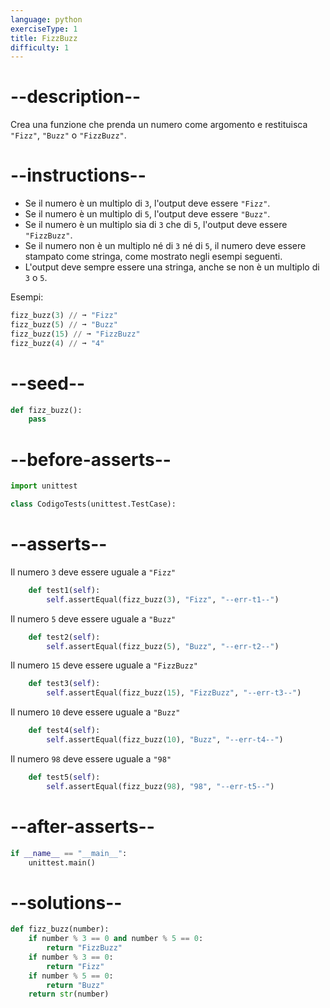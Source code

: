 ```yaml
---
language: python
exerciseType: 1
title: FizzBuzz
difficulty: 1
---
```


# --description--

Crea una funzione che prenda un numero come argomento e restituisca `"Fizz"`, `"Buzz"` o `"FizzBuzz"`.

# --instructions--

- Se il numero è un multiplo di `3`, l'output deve essere `"Fizz"`.
- Se il numero è un multiplo di `5`, l'output deve essere `"Buzz"`.
- Se il numero è un multiplo sia di `3` che di `5`, l'output deve essere `"FizzBuzz"`.
- Se il numero non è un multiplo né di `3` né di `5`, il numero deve essere stampato come stringa, come mostrato negli esempi seguenti.
- L'output deve sempre essere una stringa, anche se non è un multiplo di `3` o `5`.

Esempi:
```python
fizz_buzz(3) // ➞ "Fizz"
fizz_buzz(5) // ➞ "Buzz"
fizz_buzz(15) // ➞ "FizzBuzz"
fizz_buzz(4) // ➞ "4"
```

# --seed--

```python
def fizz_buzz():
    pass
```

# --before-asserts--

```python
import unittest

class CodigoTests(unittest.TestCase):
```

# --asserts--

Il numero `3` deve essere uguale a `"Fizz"`

```python
    def test1(self):
        self.assertEqual(fizz_buzz(3), "Fizz", "--err-t1--")
```

Il numero `5` deve essere uguale a `"Buzz"`

```python
    def test2(self):
        self.assertEqual(fizz_buzz(5), "Buzz", "--err-t2--")
```

Il numero `15` deve essere uguale a `"FizzBuzz"`

```python
    def test3(self):
        self.assertEqual(fizz_buzz(15), "FizzBuzz", "--err-t3--")
```

Il numero `10` deve essere uguale a `"Buzz"`

```python
    def test4(self):
        self.assertEqual(fizz_buzz(10), "Buzz", "--err-t4--")
```

Il numero `98` deve essere uguale a `"98"`

```python
    def test5(self):
        self.assertEqual(fizz_buzz(98), "98", "--err-t5--")
```

# --after-asserts--

```python
if __name__ == "__main__":
    unittest.main()
```

# --solutions--

```python
def fizz_buzz(number):
    if number % 3 == 0 and number % 5 == 0:
        return "FizzBuzz"
    if number % 3 == 0:
        return "Fizz"
    if number % 5 == 0:
        return "Buzz"
    return str(number)
```
